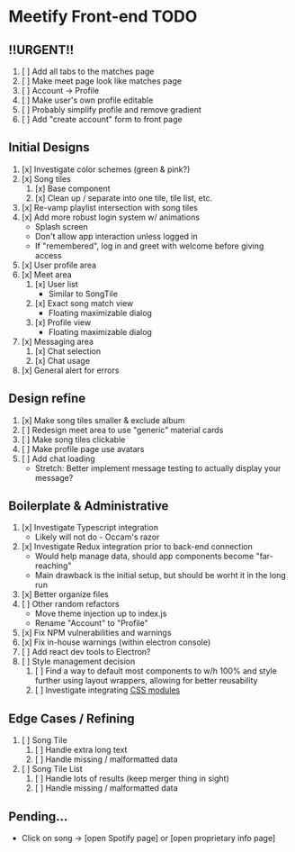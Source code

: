 # Meetify Front-end TODO

## !!URGENT!!
1. [ ] Add all tabs to the matches page
1. [ ] Make meet page look like matches page
1. [ ] Account -> Profile
1. [ ] Make user's own profile editable
1. [ ] Probably simplify profile and remove gradient
1. [ ] Add "create account" form to front page

## Initial Designs
1. [x] Investigate color schemes (green & pink?)
1. [x] Song tiles
    1. [x] Base component
    1. [x] Clean up / separate into one tile, tile list, etc.
1. [x] Re-vamp playlist intersection with song tiles
1. [x] Add more robust login system w/ animations
    - Splash screen
    - Don't allow app interaction unless logged in
    - If "remembered", log in and greet with welcome before giving access
1. [x] User profile area
1. [x] Meet area
    1. [x] User list
        - Similar to SongTile
    1. [x] Exact song match view
        - Floating maximizable dialog
    1. [x] Profile view
        - Floating maximizable dialog
1. [x] Messaging area
    1. [x] Chat selection
    1. [x] Chat usage
1. [x] General alert for errors
    
## Design refine
1. [x] Make song tiles smaller & exclude album
1. [ ] Redesign meet area to use "generic" material cards
1. [ ] Make song tiles clickable
1. [ ] Make profile page use avatars
1. [ ] Add chat loading
   - Stretch: Better implement message testing to actually display your message?

## Boilerplate & Administrative
1. [x] Investigate Typescript integration
    - Likely will not do - Occam's razor
1. [x] Investigate Redux integration prior to back-end connection
    - Would help manage data, should app components become "far-reaching"
    - Main drawback is the initial setup, but should be worht it in the long run
1. [x] Better organize files
1. [ ] Other random refactors
    - Move theme injection up to index.js
    - Rename "Account" to "Profile"
1. [x] Fix NPM vulnerabilities and warnings
1. [x] Fix in-house warnings (within electron console)
1. [ ] Add react dev tools to Electron?
1. [ ] Style management decision
    1. [ ] Find a way to default most components to w/h 100% and style further
           using layout wrappers, allowing for better reusability
    1. [ ] Investigate integrating [CSS
           modules](https://github.com/css-modules/css-modules)

## Edge Cases / Refining
1. [ ] Song Tile
    1. [ ] Handle extra long text
    1. [ ] Handle missing / malformatted data
1. [ ] Song Tile List
    1. [ ] Handle lots of results (keep merger thing in sight)
    1. [ ] Handle missing / malformatted data

## Pending...
- Click on song &rarr; [open Spotify page] or [open proprietary info page]

